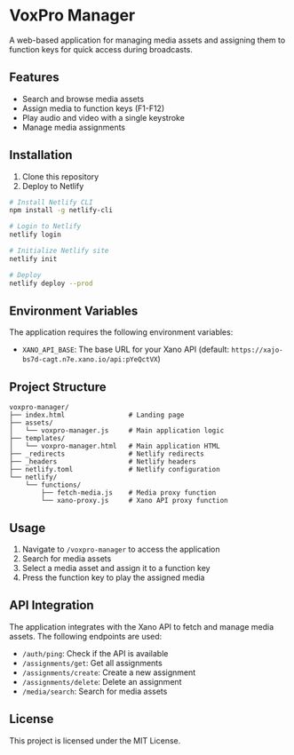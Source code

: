 # VoxPro Manager

A web-based application for managing media assets and assigning them to function keys for quick access during broadcasts.

## Features

- Search and browse media assets
- Assign media to function keys (F1-F12)
- Play audio and video with a single keystroke
- Manage media assignments

## Installation

1. Clone this repository
2. Deploy to Netlify

```bash
# Install Netlify CLI
npm install -g netlify-cli

# Login to Netlify
netlify login

# Initialize Netlify site
netlify init

# Deploy
netlify deploy --prod
```

## Environment Variables

The application requires the following environment variables:

- `XANO_API_BASE`: The base URL for your Xano API (default: `https://xajo-bs7d-cagt.n7e.xano.io/api:pYeQctVX`)

## Project Structure

```
voxpro-manager/
├── index.html                # Landing page
├── assets/
│   └── voxpro-manager.js     # Main application logic
├── templates/
│   └── voxpro-manager.html   # Main application HTML
├── _redirects                # Netlify redirects
├── _headers                  # Netlify headers
├── netlify.toml              # Netlify configuration
└── netlify/
    └── functions/
        ├── fetch-media.js    # Media proxy function
        └── xano-proxy.js     # Xano API proxy function
```

## Usage

1. Navigate to `/voxpro-manager` to access the application
2. Search for media assets
3. Select a media asset and assign it to a function key
4. Press the function key to play the assigned media

## API Integration

The application integrates with the Xano API to fetch and manage media assets. The following endpoints are used:

- `/auth/ping`: Check if the API is available
- `/assignments/get`: Get all assignments
- `/assignments/create`: Create a new assignment
- `/assignments/delete`: Delete an assignment
- `/media/search`: Search for media assets

## License

This project is licensed under the MIT License.
